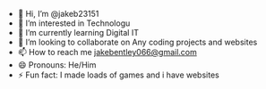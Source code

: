 - 👋 Hi, I’m @jakeb23151
- 👀 I’m interested in Technologu
- 🌱 I’m currently learning Digital IT
- 💞️ I’m looking to collaborate on Any coding projects and websites
- 📫 How to reach me jakebentley066@gmail.com
- 😄 Pronouns: He/Him
- ⚡ Fun fact: I made loads of games and i have websites

<!---
jakeb23151/jakeb23151 is a ✨ special ✨ repository because its `README.md` (this file) appears on your GitHub profile.
You can click the Preview link to take a look at your changes.
--->
